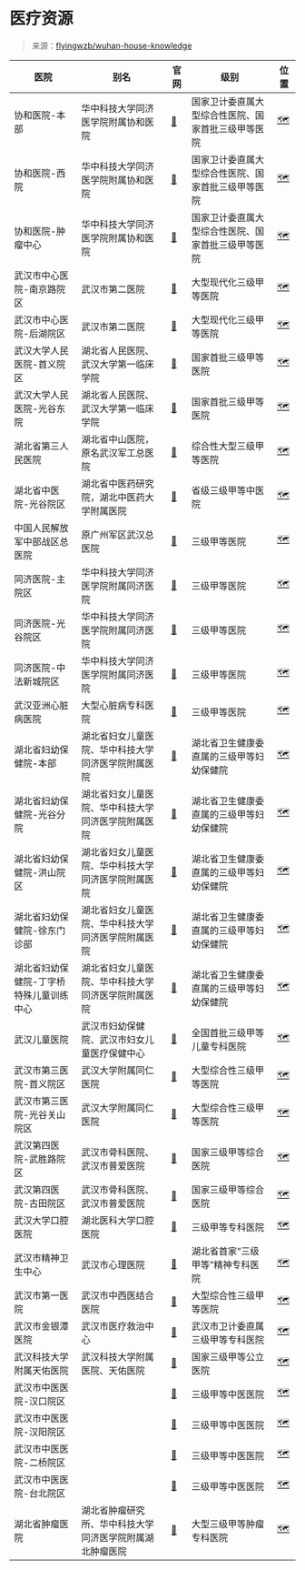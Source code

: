 # 医疗资源

> 来源：[flyingwzb/wuhan-house-knowledge](https://github.com/flyingwzb/wuhan-house-knowledge#%E6%AD%A6%E6%B1%89%E5%B8%82%E7%9A%84%E5%8C%BB%E7%96%97%E8%B5%84%E6%BA%90)

| 医院                                    | 别名                                                     | 官网                                      | 级别                                               | 位置                                    |
| --------------------------------------- | -------------------------------------------------------- | ----------------------------------------- | -------------------------------------------------- | --------------------------------------- |
| 协和医院-本部                           | 华中科技大学同济医学院附属协和医院                       | [🏥](http://www.whuh.com/)                 | 国家卫计委直属大型综合性医院、国家首批三级甲等医院 | [🗺](https://surl.amap.com/rPQA1hL27x)   |
| 协和医院-西院                           | 华中科技大学同济医学院附属协和医院                       | [🏥](http://www.whuh.com/)                 | 国家卫计委直属大型综合性医院、国家首批三级甲等医院 | [🗺](https://surl.amap.com/swZsTl23Mr)   |
| 协和医院-肿瘤中心                       | 华中科技大学同济医学院附属协和医院                       | [🏥](http://www.whuh.com/)                 | 国家卫计委直属大型综合性医院、国家首批三级甲等医院 | [🗺](https://surl.amap.com/supBld1b6d9)  |
| 武汉市中心医院-南京路院区               | 武汉市第二医院                                           | [🏥](http://www.zxhospital.com/)           | 大型现代化三级甲等医院                             | [🗺](https://surl.amap.com/s4giZVw9yL)   |
| 武汉市中心医院-后湖院区                 | 武汉市第二医院                                           | [🏥](http://www.zxhospital.com/)           | 大型现代化三级甲等医院                             | [🗺](https://surl.amap.com/supBld1b6d9)  |
| 武汉大学人民医院-首义院区               | 湖北省人民医院、武汉大学第一临床学院                     | [🏥](http://www.rmhospital.com/index.aspx) | 国家首批三级甲等医院                               | [🗺](https://surl.amap.com/vyvsxV18fIW)  |
| 武汉大学人民医院-光谷东院               | 湖北省人民医院、武汉大学第一临床学院                     | [🏥](http://www.rmhospital.com/index.aspx) | 国家首批三级甲等医院                               | [🗺](https://surl.amap.com/vPOLOny1iV)   |
| 湖北省第三人民医院                      | 湖北省中山医院，原名武汉军工总医院                       | [🏥](http://www.hb3rm.com/)                | 综合性大型三级甲等医院                             | [🗺](https://surl.amap.com/xpY55R1s3Uz)  |
| 湖北省中医院-光谷院区                   | 湖北省中医药研究院，湖北中医药大学附属医院               | [🏥](http://www.hbhtcm.com/)               | 省级三级甲等中医院                                 | [🗺](https://surl.amap.com/yCxxCvFa2r)   |
| 中国人民解放军中部战区总医院            | 原广州军区武汉总医院                                     | [🏥]()                                     | 三级甲等医院                                       | [🗺](https://surl.amap.com/A79CZ9v3Zg)   |
| 同济医院-主院区                         | 华中科技大学同济医学院附属同济医院                       | [🏥](https://www.tjh.com.cn/)              | 三级甲等医院                                       | [🗺](https://surl.amap.com/1wu9KTJ1BaaX) |
| 同济医院-光谷院区                       | 华中科技大学同济医学院附属同济医院                       | [🏥](https://www.tjh.com.cn/)              | 三级甲等医院                                       | [🗺](https://surl.amap.com/4hyK871qgBa)  |
| 同济医院-中法新城院区                   | 华中科技大学同济医学院附属同济医院                       | [🏥](https://www.tjh.com.cn/)              | 三级甲等医院                                       | [🗺](https://surl.amap.com/1wSIS7p169Qw) |
| 武汉亚洲心脏病医院                      | 大型心脏病专科医院                                       | [🏥](http://www.wahh.com.cn/)              | 三级甲等医院                                       | [🗺](https://surl.amap.com/BKEDtJNfsV)   |
| 湖北省妇幼保健院-本部                   | 湖北省妇女儿童医院、华中科技大学同济医学院附属医院       | [🏥](http://www.hbfy.com/)                 | 湖北省卫生健康委直属的三级甲等妇幼保健院           | [🗺](https://surl.amap.com/CjG0RV1zduX)  |
| 湖北省妇幼保健院-光谷分院               | 湖北省妇女儿童医院、华中科技大学同济医学院附属医院       | [🏥](http://www.hbfy.com/)                 | 湖北省卫生健康委直属的三级甲等妇幼保健院           | [🗺](https://surl.amap.com/CZccfd1sdbo)  |
| 湖北省妇幼保健院-洪山院区               | 湖北省妇女儿童医院、华中科技大学同济医学院附属医院       | [🏥](http://www.hbfy.com/)                 | 湖北省卫生健康委直属的三级甲等妇幼保健院           | [🗺](https://surl.amap.com/CUh9Ez1gby8)  |
| 湖北省妇幼保健院-徐东门诊部             | 湖北省妇女儿童医院、华中科技大学同济医学院附属医院       | [🏥](http://www.hbfy.com/)                 | 湖北省卫生健康委直属的三级甲等妇幼保健院           | [🗺](https://surl.amap.com/CRLUgnN4aB)   |
| 湖北省妇幼保健院-丁字桥特殊儿童训练中心 | 湖北省妇女儿童医院、华中科技大学同济医学院附属医院       | [🏥](http://www.hbfy.com/)                 | 湖北省卫生健康委直属的三级甲等妇幼保健院           | [🗺](https://surl.amap.com/CvxYqb1zaOu)  |
| 武汉儿童医院                            | 武汉市妇幼保健院、武汉市妇女儿童医疗保健中心             | [🏥](http://www.zgwhfe.com/)               | 全国首批三级甲等儿童专科医院                       | [🗺](https://surl.amap.com/EbzUmz1l4f2)  |
| 武汉市第三医院-首义院区                 | 武汉大学附属同仁医院                                     | [🏥](http://www.whsyy.net/)                | 大型综合性三级甲等医院                             | [🗺](https://surl.amap.com/EKREjZ1ncjK)  |
| 武汉市第三医院-光谷关山院区             | 武汉大学附属同仁医院                                     | [🏥](http://www.whsyy.net/)                | 大型综合性三级甲等医院                             | [🗺](https://surl.amap.com/6cnun5F14ST)  |
| 武汉第四医院-武胜路院区                 | 武汉市骨科医院、武汉市普爱医院                           | [🏥](http://www.puaihospital.net/)         | 国家三级甲等综合医院                               | [🗺](https://surl.amap.com/F7RpP9R2N3)   |
| 武汉第四医院-古田院区                   | 武汉市骨科医院、武汉市普爱医院                           | [🏥](http://www.puaihospital.net/)         | 国家三级甲等综合医院                               | [🗺](https://surl.amap.com/Fj5vZBNbsi)   |
| 武汉大学口腔医院                        | 湖北医科大学口腔医院                                     | [🏥](https://www.whuss.com/)               | 三级甲等专科医院                                   | [🗺](https://surl.amap.com/GATJNle2FI)   |
| 武汉市精神卫生中心                      | 武汉市心理医院                                           | [🏥](http://www.chinapsy.com/)             | 湖北省首家“三级甲等”精神专科医院                   | [🗺](https://surl.amap.com/GOfawv1rdIc)  |
| 武汉市第一医院                          | 武汉市中西医结合医院                                     | [🏥](http://www.whyyy.com.cn/)             | 大型综合性三级甲等医院                             | [🗺](https://surl.amap.com/7tov1R155sj)  |
| 武汉市金银潭医院                        | 武汉市医疗救治中心                                       | [🏥](http://www.whyljz.com.cn/)            | 武汉市卫计委直属三级甲等专科医院                   | [🗺](https://surl.amap.com/OxCrN80hd)    |
| 武汉科技大学附属天佑医院                | 武汉科技大学附属医院、天佑医院                           | [🏥](http://www.wkdty.com/)                | 国家三级甲等公立医院                               | [🗺](https://surl.amap.com/HQT5G7adgi)   |
| 武汉市中医医院-汉口院区                 |                                                          | [🏥](http://www.whtcm.com/)                | 三级甲等中医医院                                   | [🗺](https://surl.amap.com/Ir79F5A4Fk)   |
| 武汉市中医医院-汉阳院区                 |                                                          | [🏥](http://www.whtcm.com/)                | 三级甲等中医医院                                   | [🗺](https://surl.amap.com/IveGx9W874)   |
| 武汉市中医医院-二桥院区                 |                                                          | [🏥](http://www.whtcm.com/)                | 三级甲等中医医院                                   | [🗺](https://surl.amap.com/IzATUP1v8Eq)  |
| 武汉市中医医院-台北院区                 |                                                          | [🏥](http://www.whtcm.com/)                | 三级甲等中医医院                                   | [🗺](https://surl.amap.com/ICnlU35fKp)   |
| 湖北省肿瘤医院                          | 湖北省肿瘤研究所、华中科技大学同济医学院附属湖北肿瘤医院 | [🏥](http://www.hbch.com.cn/)              | 大型三级甲等肿瘤专科医院                           | [🗺](https://surl.amap.com/wzXPGz1p4Cr)  |